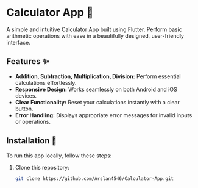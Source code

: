 # Calculator App 📱

A simple and intuitive Calculator App built using Flutter. Perform basic arithmetic operations with ease in a beautifully designed, user-friendly interface.

## Features ✨
- **Addition, Subtraction, Multiplication, Division:** Perform essential calculations effortlessly.
- **Responsive Design:** Works seamlessly on both Android and iOS devices.
- **Clear Functionality:** Reset your calculations instantly with a clear button.
- **Error Handling:** Displays appropriate error messages for invalid inputs or operations.



## Installation 🔧

To run this app locally, follow these steps:

1. Clone this repository:
   ```bash
   git clone https://github.com/Arslan4546/Calculator-App.git
